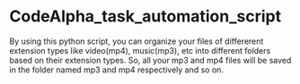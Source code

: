 # CodeAlpha_task_automation_script
By using this python script, you can organize your files of differerent extension types like video(mp4), music(mp3), etc into different folders based on their extension types. So, all your mp3 and mp4 files will be saved in the folder named mp3 and mp4 respectively and so on. 
